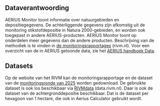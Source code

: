 ## Dataverantwoording

AERIUS Monitor toont informatie over natuurgebieden en depositiegegevens. De achterliggende gegevens zijn afkomstig uit de monitoring stikstofdepositie in Natura 2000-gebieden, en worden ook toegepast in andere AERIUS-producten. AERIUS Monitor toont op onderdelen meer gegevens dan de andere producten. Beschrijving van de methodiek is te vinden in [de monitoringsrapportages](https://www.rivm.nl/publicaties/monitor-stikstofdepositie-in-natura-2000-gebieden-2025) (rivm.nl). Voor een overzicht van de in AERIUS getoonde data, zie het [AERIUS handboek Data](https://link.aerius.nl/monitor/handboeken).

## Datasets

Op de website van het RIVM kan de monitoringsrapportage en de dataset van de [monitoringsronde van 2025](https://www.rivm.nl/publicaties/monitor-stikstofdepositie-in-natura-2000-gebieden-2023) worden gedownload. De gebruikte dataset is ook los beschikbaar via [RIVMdata](https://data.rivm.nl/meta/srv/dut/catalog.search#/metadata/15674553-55d5-41ed-ba52-fd8588e73099) (data.rivm.nl). Daar is ook de dataset van de achtergronddepositie beschikbaar. Dat is de dataset per hexagoon van 1 hectare, die ook in Aerius Calculator gebruikt wordt.
